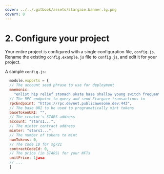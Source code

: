 ```yaml
---
cover: ../../.gitbook/assets/stargaze.banner.lg.png
coverY: 0
---
```


# 2. Configure your project

Your entire project is configured with a single configuration file, `config.js`. Rename the existing `config.example.js` file to `config.js`, and edit it for your project.

A sample `config.js`:

```javascript
  module.exports = {
  // The account seed phrase to use for deployment
  mnemonic:
    "enlist hip relief stomach skate base shallow young switch frequent cry park",
  // The RPC endpoint to query and send Stargaze transactions to
  rpcEndpoint: "https://rpc.devnet.publicawesome.dev:443",
  // The base URI to be used to programatically mint tokens
  baseTokenURI: "",
  // The creator's STARS address
  account: "stars1...",
  // The minter contract address
  minter: "stars1...",
  // The number of tokens to mint
  numTokens: 0,
  // The code ID for sg721
  contractCodeId: 0,
  // The price (in STARS) for your NFTs
  unitPrice: 1java
  // ...
  }

```

